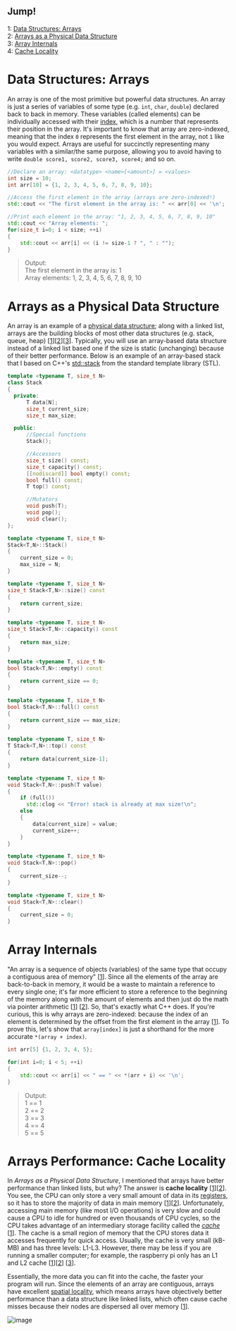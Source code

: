 ## Jump!
1: [Data Structures: Arrays](https://github.com/EthanC2/code-club/blob/main/lesson-plans/data-structures/arrays.md#data-structures-arrays) <br />
2: [Arrays as a Physical Data Structure](https://github.com/EthanC2/code-club/blob/main/lesson-plans/data-structures/arrays.md#arrays-as-a-physical-data-structure) <br />
3: [Array Internals](https://github.com/EthanC2/code-club/blob/main/lesson-plans/data-structures/arrays.md#array-internals) <br />
4: [Cache Locality](https://github.com/EthanC2/code-club/blob/main/lesson-plans/data-structures/arrays.md#arrays-performance-cache-locality) <br />

# Data Structures: Arrays
An array is one of the most primitive but powerful data structures. An array is just a series of variables of some type (e.g. `int`, `char`, `double`) declared back to back
in memory. These variables (called elements) can be individually accessed with their [index](https://js.educative.io/edpresso/how-to-access-the-elements-of-an-array-by-index-number-in-cpp), which is a number that represents their position in the array. It's important to know that array are zero-indexed, meaning that the index `0` represents the first element in 
the array, not `1` like you would expect. Arrays are useful for succinctly representing many variables with a similar/the same purpose, allowing you to avoid having to write 
`double score1, score2, score3, score4;` and so on.

```C++
//Declare an array: <datatype> <name>[<amount>] = <values>
int size = 10;
int arr[10] = {1, 2, 3, 4, 5, 6, 7, 8, 9, 10};

//Access the first element in the array (arrays are zero-indexed!)
std::cout << "The first element in the array is: " << arr[0] << '\n';

//Print each element in the array: "1, 2, 3, 4, 5, 6, 7, 8, 9, 10"
std::cout << "Array elements: ";
for(size_t i=0; i < size; ++i)
{
    std::cout << arr[i] << (i != size-1 ? ", " : "");
}
```
> Output: <br />
> The first element in the array is: 1 <br />
> Array elements: 1, 2, 3, 4, 5, 6, 7, 8, 9, 10 <br />

# Arrays as a Physical Data Structure
An array is an example of a [physical data structure](https://www.udemy.com/tutorial/datastructurescncpp/physical-vs-logical-data-structures/); along with a linked list,
arrays are the building blocks of most other data structures (e.g. stack, queue, heap) \[[1](http://faculty.cs.niu.edu/~mcmahon/CS241/Notes/array_based_stack.html)\]\[[2](http://faculty.cs.niu.edu/~mcmahon/CS241/Notes/Data_Structures/array_based_queue.html)\]\[[3](https://www.algolist.net/Data_structures/Binary_heap/Array-based_int_repr)\]. Typically,
you will use an array-based data structure instead of a linked list based one if the size is static (unchanging) because of their better performance. Below is an example
of an array-based stack that I based on C++'s [std::stack](https://en.cppreference.com/w/cpp/container/stack) from the standard template library (STL).

```C++
template <typename T, size_t N>
class Stack
{
  private:
      T data[N];
      size_t current_size;
      size_t max_size;

  public:
      //Special functions
      Stack();

      //Accessors
      size_t size() const;
      size_t capacity() const;
      [[nodiscard]] bool empty() const;
      bool full() const;
      T top() const;

      //Mutators
      void push(T);
      void pop();
      void clear();
};

template <typename T, size_t N>
Stack<T,N>::Stack()
{
    current_size = 0;
    max_size = N;
}

template <typename T, size_t N>
size_t Stack<T,N>::size() const
{
    return current_size;
}

template <typename T, size_t N>
size_t Stack<T,N>::capacity() const
{
    return max_size;
}

template <typename T, size_t N>
bool Stack<T,N>::empty() const
{
    return current_size == 0;
}

template <typename T, size_t N>
bool Stack<T,N>::full() const
{
    return current_size == max_size;
}

template <typename T, size_t N>
T Stack<T,N>::top() const
{
    return data[current_size-1];
}

template <typename T, size_t N>
void Stack<T,N>::push(T value)
{
    if (full())
      std::clog << "Error! stack is already at max size!\n";
    else
    {
        data[current_size] = value;
        current_size++;
    }
}

template <typename T, size_t N>
void Stack<T,N>::pop()
{
    current_size--;
}

template <typename T, size_t N>
void Stack<T,N>::clear()
{
    current_size = 0;
}
```

# Array Internals 
"An array is a sequence of objects (variables) of the same type that occupy a contiguous area of memory" \[[1](https://docs.microsoft.com/en-us/cpp/cpp/arrays-cpp?view=msvc-170)\].
Since all the elements of the array are back-to-back in memory, it would be a waste to maintain a reference to every single one; it's far more efficient to store a reference
to the beginning of the memory along with the amount of elements and then just do the math via pointer arithmetic \[[1](https://www.educba.com/pointer-arithmetic-in-c/)\] 
\[[2](https://docs.microsoft.com/en-us/cpp/c-language/pointer-arithmetic?view=msvc-170)\]. So, that's exactly what C++ does. If you're curious, this is why arrays are zero-indexed: 
because the index of an element is determined by the offset from the first element in the array \[[1](https://towardsdatascience.com/c-basics-array-data-structure-c25b8ad4d32c)\].
To prove this, let's show that `array[index]` is just a shorthand for the more accurate `*(array + index)`.

```C++
int arr[5] {1, 2, 3, 4, 5};

for(int i=0; i < 5; ++i)
{
    std::cout << arr[i] << " == " << *(arr + i) << '\n';
}
```
> Output: <br />
> 1 == 1 <br />
> 2 == 2 <br />
> 3 == 3 <br />
> 4 == 4 <br />
> 5 == 5 <br />

# Arrays Performance: Cache Locality
In _Arrays as a Physical Data Structure_, I mentioned that arrays have better performance than linked lists, but why? The answer is __cache locality__ \[[1](https://www.geeksforgeeks.org/locality-of-reference-and-cache-operation-in-cache-memory/)\]\[[2](https://www.quora.com/What-is-meant-by-cache-locality-of-arrays?share=1)\].
You see, the CPU can only store a very small amount of data in its [registers](https://www.learncomputerscienceonline.com/what-are-cpu-registers/), so it has to store the majority
of data in main memory \[[1](https://ulmerstudios.com/popular/what-is-main-memory-in-computer-architecture/)]\[[2](https://www.cs.uic.edu/~jbell/CourseNotes/OperatingSystems/8_MainMemory.html)\]. Unfortunately, accessing main memory (like most I/O operations) is very slow and could cause a CPU to idle for hundred or even thousands of CPU cycles, 
so the CPU takes advantage of an intermediary storage facility called the [_cache_](https://cpuninja.com/cpu-cache/) \[[1](https://www.youtube.com/watch?v=WDIkqP4JbkE&t=964s)\].
The cache is a small region of memory that the CPU stores data it accesses frequently for quick access. Usually, the cache is very small (kB-MB) and has three levels:
L1-L3. However, there may be less if you are running a smaller computer; for example, the raspberry pi only has an L1 and L2 cache
\[[1](https://tech-society.com/cache-memory-what-is-it-how-does-it-work-what-about-l1-l2-and-l3/)\]\[[2](http://sandsoftwaresound.net/raspberry-pi/raspberry-pi-gen-1/memory-hierarchy/)\] \[[3](https://www.thetechlounge.com/cpu-cache/)\]. 

Essentially, the more data you can fit into the cache, the faster your program will run. Since the elements of an array are contiguous, arrays have excellent 
[spatial locality](https://www.sciencedirect.com/topics/computer-science/spatial-locality), which means arrays have objectively better performance than a data structure like 
linked lists, which often cause cache misses because their nodes are dispersed all over memory \[[1](https://findatwiki.com/Spatial_Locality)\].

![image](https://user-images.githubusercontent.com/70488531/157774822-f1142e03-1933-45d9-b58b-8ade87495b6f.png)
